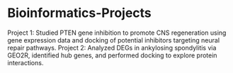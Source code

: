 # Bioinformatics-Projects
Project 1: Studied PTEN gene inhibition to promote CNS regeneration using gene expression data and docking of potential inhibitors targeting neural repair pathways.  Project 2: Analyzed DEGs in ankylosing spondylitis via GEO2R, identified hub genes, and performed docking to explore protein interactions.
